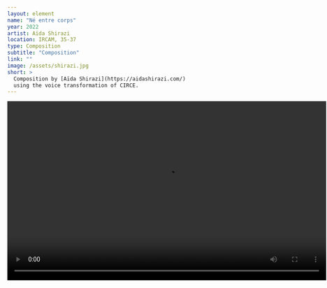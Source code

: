 ```yaml
---
layout: element
name: "Né entre corps"
year: 2022
artist: Aïda Shirazi
location: IRCAM, 35-37
type: Composition
subtitle: "Composition"
link: ""
image: /assets/shirazi.jpg
short: >
  Composition by [Aïda Shirazi](https://aidashirazi.com/)
  using the voice transformation of CIRCE.
---
```


<video
  src="https://medias.ircam.fr/getmedia/x842956_ne-entre-corps-aida-shirazi/mp4?resolution=1080"
  controls="controls"
  height=410
  style="max-width: 730px;">
</video>

